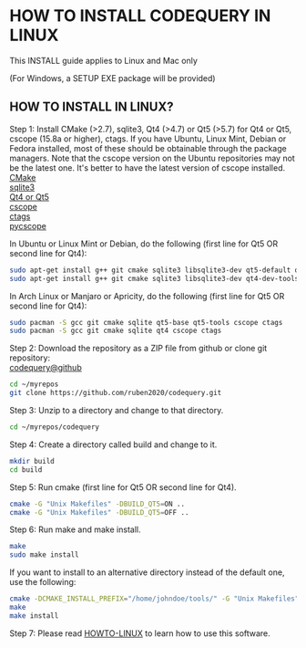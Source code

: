 HOW TO INSTALL CODEQUERY IN LINUX
=================================

This INSTALL guide applies to Linux and Mac only

(For Windows, a SETUP EXE package will be provided)


## HOW TO INSTALL IN LINUX?

Step 1: Install CMake (>2.7), sqlite3, Qt4 (>4.7) or Qt5 (>5.7) for Qt4 or Qt5, cscope (15.8a or higher), ctags. If you have Ubuntu, Linux Mint, Debian or Fedora installed, most of these should be obtainable through the package managers. Note that the cscope version on the Ubuntu repositories may not be the latest one. It's better to have the latest version of cscope installed.   
[CMake](http://www.cmake.org/)   
[sqlite3](http://www.sqlite.org/)   
[Qt4 or Qt5](http://qt-project.org/)   
[cscope](http://cscope.sourceforge.net/)   
[ctags](http://ctags.sourceforge.net/)    
[pycscope](https://github.com/portante/pycscope)    

In Ubuntu or Linux Mint or Debian, do the following (first line for Qt5 OR second line for Qt4):    
```bash
sudo apt-get install g++ git cmake sqlite3 libsqlite3-dev qt5-default qttools5-dev-tools cscope exuberant-ctags
sudo apt-get install g++ git cmake sqlite3 libsqlite3-dev qt4-dev-tools cscope exuberant-ctags
```

In Arch Linux or Manjaro or Apricity, do the following (first line for Qt5 OR second line for Qt4):    
```bash
sudo pacman -S gcc git cmake sqlite qt5-base qt5-tools cscope ctags
sudo pacman -S gcc git cmake sqlite qt4 cscope ctags
```


Step 2: Download the repository as a ZIP file from github or clone git repository:     
[codequery@github](https://github.com/ruben2020/codequery)     
```bash
cd ~/myrepos
git clone https://github.com/ruben2020/codequery.git
```

Step 3: Unzip to a directory and change to that directory.     
```bash
cd ~/myrepos/codequery
```

Step 4: Create a directory called build and change to it.     
```bash
mkdir build
cd build
```

Step 5: Run cmake (first line for Qt5 OR second line for Qt4).     
```bash
cmake -G "Unix Makefiles" -DBUILD_QT5=ON ..
cmake -G "Unix Makefiles" -DBUILD_QT5=OFF ..
```

Step 6: Run make and make install.     
```bash
make
sudo make install
```

If you want to install to an alternative directory instead of the default one, use the following:     
```bash
cmake -DCMAKE_INSTALL_PREFIX="/home/johndoe/tools/" -G "Unix Makefiles" -DBUILD_QT5=ON ..
make
make install
```

Step 7: Please read [HOWTO-LINUX](HOWTO-LINUX.md) to learn how to use this software.

